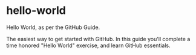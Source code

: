 # hello-world
Hello World, as per the GitHub Guide.

The easiest way to get started with GitHub. In this guide you'll complete a time honored "Hello World" exercise, and learn GitHub essentials.
